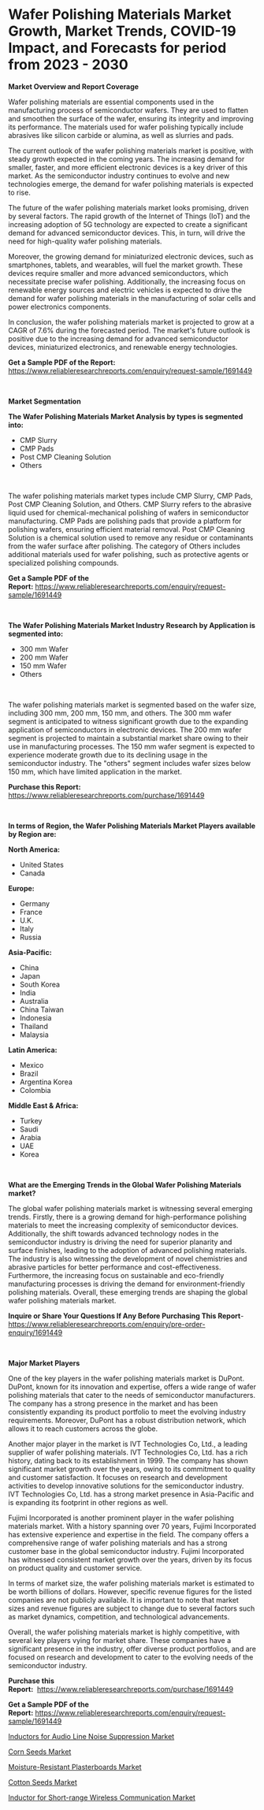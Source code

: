 <p><h1>Wafer Polishing Materials Market Growth, Market Trends, COVID-19 Impact, and Forecasts for period from 2023 - 2030</h1></p><p><strong>Market Overview and Report Coverage</strong></p>
<p><p>Wafer polishing materials are essential components used in the manufacturing process of semiconductor wafers. They are used to flatten and smoothen the surface of the wafer, ensuring its integrity and improving its performance. The materials used for wafer polishing typically include abrasives like silicon carbide or alumina, as well as slurries and pads.</p><p>The current outlook of the wafer polishing materials market is positive, with steady growth expected in the coming years. The increasing demand for smaller, faster, and more efficient electronic devices is a key driver of this market. As the semiconductor industry continues to evolve and new technologies emerge, the demand for wafer polishing materials is expected to rise.</p><p>The future of the wafer polishing materials market looks promising, driven by several factors. The rapid growth of the Internet of Things (IoT) and the increasing adoption of 5G technology are expected to create a significant demand for advanced semiconductor devices. This, in turn, will drive the need for high-quality wafer polishing materials.</p><p>Moreover, the growing demand for miniaturized electronic devices, such as smartphones, tablets, and wearables, will fuel the market growth. These devices require smaller and more advanced semiconductors, which necessitate precise wafer polishing. Additionally, the increasing focus on renewable energy sources and electric vehicles is expected to drive the demand for wafer polishing materials in the manufacturing of solar cells and power electronics components.</p><p>In conclusion, the wafer polishing materials market is projected to grow at a CAGR of 7.6% during the forecasted period. The market's future outlook is positive due to the increasing demand for advanced semiconductor devices, miniaturized electronics, and renewable energy technologies.</p></p>
<p><strong>Get a Sample PDF of the Report:</strong> <a href="https://www.reliableresearchreports.com/enquiry/request-sample/1691449">https://www.reliableresearchreports.com/enquiry/request-sample/1691449</a></p>
<p>&nbsp;</p>
<p><strong>Market Segmentation</strong></p>
<p><strong>The Wafer Polishing Materials Market Analysis by types is segmented into:</strong></p>
<p><ul><li>CMP Slurry</li><li>CMP Pads</li><li>Post CMP Cleaning Solution</li><li>Others</li></ul></p>
<p>&nbsp;</p>
<p><p>The wafer polishing materials market types include CMP Slurry, CMP Pads, Post CMP Cleaning Solution, and Others. CMP Slurry refers to the abrasive liquid used for chemical-mechanical polishing of wafers in semiconductor manufacturing. CMP Pads are polishing pads that provide a platform for polishing wafers, ensuring efficient material removal. Post CMP Cleaning Solution is a chemical solution used to remove any residue or contaminants from the wafer surface after polishing. The category of Others includes additional materials used for wafer polishing, such as protective agents or specialized polishing compounds.</p></p>
<p><strong>Get a Sample PDF of the Report:</strong>&nbsp;<a href="https://www.reliableresearchreports.com/enquiry/request-sample/1691449">https://www.reliableresearchreports.com/enquiry/request-sample/1691449</a></p>
<p>&nbsp;</p>
<p><strong>The Wafer Polishing Materials Market Industry Research by Application is segmented into:</strong></p>
<p><ul><li>300 mm Wafer</li><li>200 mm Wafer</li><li>150 mm Wafer</li><li>Others</li></ul></p>
<p>&nbsp;</p>
<p><p>The wafer polishing materials market is segmented based on the wafer size, including 300 mm, 200 mm, 150 mm, and others. The 300 mm wafer segment is anticipated to witness significant growth due to the expanding application of semiconductors in electronic devices. The 200 mm wafer segment is projected to maintain a substantial market share owing to their use in manufacturing processes. The 150 mm wafer segment is expected to experience moderate growth due to its declining usage in the semiconductor industry. The "others" segment includes wafer sizes below 150 mm, which have limited application in the market.</p></p>
<p><strong>Purchase this Report:</strong>&nbsp; <a href="https://www.reliableresearchreports.com/purchase/1691449">https://www.reliableresearchreports.com/purchase/1691449</a></p>
<p>&nbsp;</p>
<p><strong>In terms of Region, the Wafer Polishing Materials Market Players available by Region are:</strong></p>
<p>
    <p> <strong> North America: </strong>
        <ul>
            <li>United States</li>
            <li>Canada</li>
        </ul>
        </p> 
    <p> <strong> Europe: </strong>
        <ul>
            <li>Germany</li>
            <li>France</li>
            <li>U.K.</li>
            <li>Italy</li>
            <li>Russia</li>
        </ul>
        </p> 
    <p> <strong> Asia-Pacific: </strong>
        <ul>
            <li>China</li>
            <li>Japan</li>
            <li>South Korea</li>
            <li>India</li>
            <li>Australia</li>
            <li>China Taiwan</li>
            <li>Indonesia</li>
            <li>Thailand</li>
            <li>Malaysia</li>
        </ul>
        </p> 
    <p> <strong> Latin America: </strong>
        <ul>
            <li>Mexico</li>
            <li>Brazil</li>
            <li>Argentina Korea</li>
            <li>Colombia</li>
        </ul>
        </p> 
    <p> <strong> Middle East & Africa: </strong>
        <ul>
            <li>Turkey</li>
            <li>Saudi</li>
            <li>Arabia</li>
            <li>UAE</li>
            <li>Korea</li>
        </ul>
    </p>
    </p>
<p>&nbsp;</p>
<p><strong>What are the Emerging Trends in the Global Wafer Polishing Materials market?</strong></p>
<p><p>The global wafer polishing materials market is witnessing several emerging trends. Firstly, there is a growing demand for high-performance polishing materials to meet the increasing complexity of semiconductor devices. Additionally, the shift towards advanced technology nodes in the semiconductor industry is driving the need for superior planarity and surface finishes, leading to the adoption of advanced polishing materials. The industry is also witnessing the development of novel chemistries and abrasive particles for better performance and cost-effectiveness. Furthermore, the increasing focus on sustainable and eco-friendly manufacturing processes is driving the demand for environment-friendly polishing materials. Overall, these emerging trends are shaping the global wafer polishing materials market.</p></p>
<p><strong>Inquire or Share Your Questions If Any Before Purchasing This Report</strong>- <a href="https://www.reliableresearchreports.com/enquiry/pre-order-enquiry/1691449">https://www.reliableresearchreports.com/enquiry/pre-order-enquiry/1691449</a></p>
<p>&nbsp;</p>
<p><strong>Major Market Players</strong></p>
<p><p>One of the key players in the wafer polishing materials market is DuPont. DuPont, known for its innovation and expertise, offers a wide range of wafer polishing materials that cater to the needs of semiconductor manufacturers. The company has a strong presence in the market and has been consistently expanding its product portfolio to meet the evolving industry requirements. Moreover, DuPont has a robust distribution network, which allows it to reach customers across the globe.</p><p>Another major player in the market is IVT Technologies Co, Ltd., a leading supplier of wafer polishing materials. IVT Technologies Co, Ltd. has a rich history, dating back to its establishment in 1999. The company has shown significant market growth over the years, owing to its commitment to quality and customer satisfaction. It focuses on research and development activities to develop innovative solutions for the semiconductor industry. IVT Technologies Co, Ltd. has a strong market presence in Asia-Pacific and is expanding its footprint in other regions as well.</p><p>Fujimi Incorporated is another prominent player in the wafer polishing materials market. With a history spanning over 70 years, Fujimi Incorporated has extensive experience and expertise in the field. The company offers a comprehensive range of wafer polishing materials and has a strong customer base in the global semiconductor industry. Fujimi Incorporated has witnessed consistent market growth over the years, driven by its focus on product quality and customer service.</p><p>In terms of market size, the wafer polishing materials market is estimated to be worth billions of dollars. However, specific revenue figures for the listed companies are not publicly available. It is important to note that market sizes and revenue figures are subject to change due to several factors such as market dynamics, competition, and technological advancements.</p><p>Overall, the wafer polishing materials market is highly competitive, with several key players vying for market share. These companies have a significant presence in the industry, offer diverse product portfolios, and are focused on research and development to cater to the evolving needs of the semiconductor industry.</p></p>
<p><strong>Purchase this Report:</strong>&nbsp;&nbsp;<a href="https://www.reliableresearchreports.com/purchase/1691449">https://www.reliableresearchreports.com/purchase/1691449</a></p>
<p></p>
<p><strong>Get a Sample PDF of the Report:</strong>&nbsp;<a href="https://www.reliableresearchreports.com/enquiry/request-sample/1691449">https://www.reliableresearchreports.com/enquiry/request-sample/1691449</a></p>
<p><p><a href="https://medium.com/@bulk.cream.roll/inductors-for-audio-line-noise-suppression-market-insights-into-market-cagr-market-trends-and-1606673a5f66">Inductors for Audio Line Noise Suppression Market</a></p><p><a href="https://www.linkedin.com/pulse/corn-seeds-market-share-amp-new-trends-analysis-report-type-efsef/">Corn Seeds Market</a></p><p><a href="https://www.linkedin.com/pulse/moisture-resistant-plasterboards-market-research-report-czyoe/">Moisture-Resistant Plasterboards Market</a></p><p><a href="https://www.linkedin.com/pulse/cotton-seeds-market-share-amp-new-trends-analysis-report-nzqsf/">Cotton Seeds Market</a></p><p><a href="https://medium.com/@cite.teach.super/inductor-for-short-range-wireless-communication-market-share-evolution-and-market-growth-trends-d953108faaa7">Inductor for Short-range Wireless Communication Market</a></p></p>